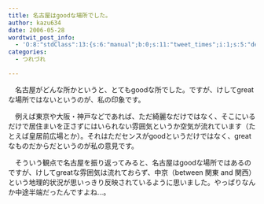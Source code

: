 ```yaml
---
title: 名古屋はgoodな場所でした。
author: kazu634
date: 2006-05-28
wordtwit_post_info:
  - 'O:8:"stdClass":13:{s:6:"manual";b:0;s:11:"tweet_times";i:1;s:5:"delay";i:0;s:7:"enabled";i:1;s:10:"separation";s:2:"60";s:7:"version";s:3:"3.7";s:14:"tweet_template";b:0;s:6:"status";i:2;s:6:"result";a:0:{}s:13:"tweet_counter";i:2;s:13:"tweet_log_ids";a:1:{i:0;i:2381;}s:9:"hash_tags";a:0:{}s:8:"accounts";a:1:{i:0;s:7:"kazu634";}}'
categories:
  - つれづれ

---
```

<div class="section">
<p>
    　名古屋がどんな所かというと、とてもgoodな所でした。ですが、けしてgreatな場所ではないというのが、私の印象です。
</p></p> 
  
<p>
    　例えば東京や大阪・神戸などであれば、ただ綺麗なだけではなく、そこにいるだけで居住まいを正さずにはいられない雰囲気というか空気が流れています（たとえば皇居前広場とか）。それはただセンスがgoodというだけではなく、greatなものだからだというのが私の意見です。
</p></p> 
  
<p>
    　そういう観点で名古屋を振り返ってみると、名古屋はgoodな場所ではあるのですが、けしてgreatな雰囲気は流れておらず、中京（between 関東 and 関西）という地理的状況が思いっきり反映されているように思いました。やっぱりなんか中途半端だったんですよね…。
</p>
</div>
